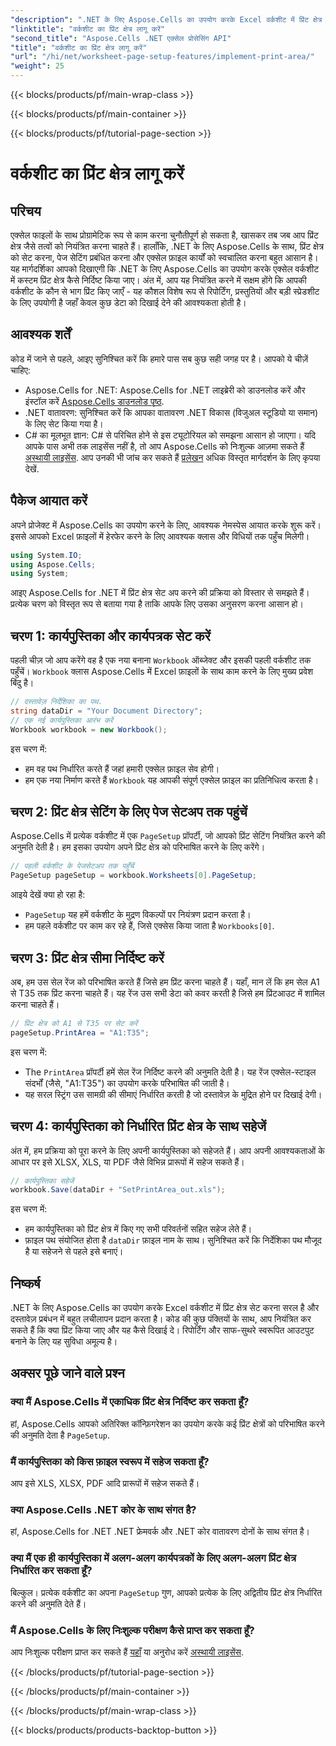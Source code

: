 ```yaml
---
"description": ".NET के लिए Aspose.Cells का उपयोग करके Excel वर्कशीट में प्रिंट क्षेत्र सेट करना सीखें। अपनी कार्यपुस्तिका में मुद्रित अनुभागों को नियंत्रित करने के लिए चरण-दर-चरण मार्गदर्शिका।"
"linktitle": "वर्कशीट का प्रिंट क्षेत्र लागू करें"
"second_title": "Aspose.Cells .NET एक्सेल प्रोसेसिंग API"
"title": "वर्कशीट का प्रिंट क्षेत्र लागू करें"
"url": "/hi/net/worksheet-page-setup-features/implement-print-area/"
"weight": 25
---
```


{{< blocks/products/pf/main-wrap-class >}}

{{< blocks/products/pf/main-container >}}

{{< blocks/products/pf/tutorial-page-section >}}

# वर्कशीट का प्रिंट क्षेत्र लागू करें

## परिचय
एक्सेल फाइलों के साथ प्रोग्रामेटिक रूप से काम करना चुनौतीपूर्ण हो सकता है, खासकर तब जब आप प्रिंट क्षेत्र जैसे तत्वों को नियंत्रित करना चाहते हैं। हालाँकि, .NET के लिए Aspose.Cells के साथ, प्रिंट क्षेत्र को सेट करना, पेज सेटिंग प्रबंधित करना और एक्सेल फ़ाइल कार्यों को स्वचालित करना बहुत आसान है। यह मार्गदर्शिका आपको दिखाएगी कि .NET के लिए Aspose.Cells का उपयोग करके एक्सेल वर्कशीट में कस्टम प्रिंट क्षेत्र कैसे निर्दिष्ट किया जाए। अंत में, आप यह नियंत्रित करने में सक्षम होंगे कि आपकी वर्कशीट के कौन से भाग प्रिंट किए जाएँ - यह कौशल विशेष रूप से रिपोर्टिंग, प्रस्तुतियों और बड़ी स्प्रेडशीट के लिए उपयोगी है जहाँ केवल कुछ डेटा को दिखाई देने की आवश्यकता होती है।
## आवश्यक शर्तें
कोड में जाने से पहले, आइए सुनिश्चित करें कि हमारे पास सब कुछ सही जगह पर है। आपको ये चीज़ें चाहिए:
- Aspose.Cells for .NET: Aspose.Cells for .NET लाइब्रेरी को डाउनलोड करें और इंस्टॉल करें [Aspose.Cells डाउनलोड पृष्ठ](https://releases.aspose.com/cells/net/).
- .NET वातावरण: सुनिश्चित करें कि आपका वातावरण .NET विकास (विजुअल स्टूडियो या समान) के लिए सेट किया गया है।
- C# का मूलभूत ज्ञान: C# से परिचित होने से इस ट्यूटोरियल को समझना आसान हो जाएगा।
यदि आपके पास अभी तक लाइसेंस नहीं है, तो आप Aspose.Cells को निःशुल्क आज़मा सकते हैं [अस्थायी लाइसेंस](https://purchase.aspose.com/temporary-license/). आप उनकी भी जांच कर सकते हैं [प्रलेखन](https://reference.aspose.com/cells/net/) अधिक विस्तृत मार्गदर्शन के लिए कृपया देखें.
## पैकेज आयात करें
अपने प्रोजेक्ट में Aspose.Cells का उपयोग करने के लिए, आवश्यक नेमस्पेस आयात करके शुरू करें। इससे आपको Excel फ़ाइलों में हेरफेर करने के लिए आवश्यक क्लास और विधियों तक पहुँच मिलेगी।
```csharp
using System.IO;
using Aspose.Cells;
using System;
```
आइए Aspose.Cells for .NET में प्रिंट क्षेत्र सेट अप करने की प्रक्रिया को विस्तार से समझते हैं। प्रत्येक चरण को विस्तृत रूप से बताया गया है ताकि आपके लिए उसका अनुसरण करना आसान हो।
## चरण 1: कार्यपुस्तिका और कार्यपत्रक सेट करें
पहली चीज़ जो आप करेंगे वह है एक नया बनाना `Workbook` ऑब्जेक्ट और इसकी पहली वर्कशीट तक पहुँचें। `Workbook` क्लास Aspose.Cells में Excel फ़ाइलों के साथ काम करने के लिए मुख्य प्रवेश बिंदु है।
```csharp
// दस्तावेज़ निर्देशिका का पथ.
string dataDir = "Your Document Directory";
// एक नई कार्यपुस्तिका आरंभ करें
Workbook workbook = new Workbook();
```
इस चरण में:
- हम वह पथ निर्धारित करते हैं जहां हमारी एक्सेल फ़ाइल सेव होगी।
- हम एक नया निर्माण करते हैं `Workbook` यह आपकी संपूर्ण एक्सेल फ़ाइल का प्रतिनिधित्व करता है।
## चरण 2: प्रिंट क्षेत्र सेटिंग के लिए पेज सेटअप तक पहुंचें
Aspose.Cells में प्रत्येक वर्कशीट में एक `PageSetup` प्रॉपर्टी, जो आपको प्रिंट सेटिंग नियंत्रित करने की अनुमति देती है। हम इसका उपयोग अपने प्रिंट क्षेत्र को परिभाषित करने के लिए करेंगे।
```csharp
// पहली वर्कशीट के पेजसेटअप तक पहुँचें
PageSetup pageSetup = workbook.Worksheets[0].PageSetup;
```
आइये देखें क्या हो रहा है:
- `PageSetup` यह हमें वर्कशीट के मुद्रण विकल्पों पर नियंत्रण प्रदान करता है।
- हम पहले वर्कशीट पर काम कर रहे हैं, जिसे एक्सेस किया जाता है `Workbooks[0]`.
## चरण 3: प्रिंट क्षेत्र सीमा निर्दिष्ट करें
अब, हम उस सेल रेंज को परिभाषित करते हैं जिसे हम प्रिंट करना चाहते हैं। यहाँ, मान लें कि हम सेल A1 से T35 तक प्रिंट करना चाहते हैं। यह रेंज उस सभी डेटा को कवर करती है जिसे हम प्रिंटआउट में शामिल करना चाहते हैं।
```csharp
// प्रिंट क्षेत्र को A1 से T35 पर सेट करें
pageSetup.PrintArea = "A1:T35";
```
इस चरण में:
- The `PrintArea` प्रॉपर्टी हमें सेल रेंज निर्दिष्ट करने की अनुमति देती है। यह रेंज एक्सेल-स्टाइल संदर्भों (जैसे, "A1:T35") का उपयोग करके परिभाषित की जाती है।
- यह सरल स्ट्रिंग उस सामग्री की सीमाएं निर्धारित करती है जो दस्तावेज़ के मुद्रित होने पर दिखाई देगी।
## चरण 4: कार्यपुस्तिका को निर्धारित प्रिंट क्षेत्र के साथ सहेजें
अंत में, हम प्रक्रिया को पूरा करने के लिए अपनी कार्यपुस्तिका को सहेजते हैं। आप अपनी आवश्यकताओं के आधार पर इसे XLSX, XLS, या PDF जैसे विभिन्न प्रारूपों में सहेज सकते हैं।
```csharp
// कार्यपुस्तिका सहेजें
workbook.Save(dataDir + "SetPrintArea_out.xls");
```
इस चरण में:
- हम कार्यपुस्तिका को प्रिंट क्षेत्र में किए गए सभी परिवर्तनों सहित सहेज लेते हैं।
- फ़ाइल पथ संयोजित होता है `dataDir` फ़ाइल नाम के साथ। सुनिश्चित करें कि निर्देशिका पथ मौजूद है या सहेजने से पहले इसे बनाएं।
## निष्कर्ष
.NET के लिए Aspose.Cells का उपयोग करके Excel वर्कशीट में प्रिंट क्षेत्र सेट करना सरल है और दस्तावेज़ प्रबंधन में बहुत लचीलापन प्रदान करता है। कोड की कुछ पंक्तियों के साथ, आप नियंत्रित कर सकते हैं कि क्या प्रिंट किया जाए और यह कैसे दिखाई दे। रिपोर्टिंग और साफ-सुथरे स्वरूपित आउटपुट बनाने के लिए यह सुविधा अमूल्य है।
## अक्सर पूछे जाने वाले प्रश्न
### क्या मैं Aspose.Cells में एकाधिक प्रिंट क्षेत्र निर्दिष्ट कर सकता हूँ?  
हां, Aspose.Cells आपको अतिरिक्त कॉन्फ़िगरेशन का उपयोग करके कई प्रिंट क्षेत्रों को परिभाषित करने की अनुमति देता है `PageSetup`.
### मैं कार्यपुस्तिका को किस फ़ाइल स्वरूप में सहेज सकता हूँ?  
आप इसे XLS, XLSX, PDF आदि प्रारूपों में सहेज सकते हैं।
### क्या Aspose.Cells .NET कोर के साथ संगत है?  
हां, Aspose.Cells for .NET .NET फ्रेमवर्क और .NET कोर वातावरण दोनों के साथ संगत है।
### क्या मैं एक ही कार्यपुस्तिका में अलग-अलग कार्यपत्रकों के लिए अलग-अलग प्रिंट क्षेत्र निर्धारित कर सकता हूँ?  
बिल्कुल। प्रत्येक वर्कशीट का अपना `PageSetup` गुण, आपको प्रत्येक के लिए अद्वितीय प्रिंट क्षेत्र निर्धारित करने की अनुमति देते हैं।
### मैं Aspose.Cells के लिए निःशुल्क परीक्षण कैसे प्राप्त कर सकता हूँ?  
आप निःशुल्क परीक्षण प्राप्त कर सकते हैं [यहाँ](https://releases.aspose.com/) या अनुरोध करें [अस्थायी लाइसेंस](https://purchase.aspose.com/temporary-license/).

{{< /blocks/products/pf/tutorial-page-section >}}

{{< /blocks/products/pf/main-container >}}

{{< /blocks/products/pf/main-wrap-class >}}

{{< blocks/products/products-backtop-button >}}